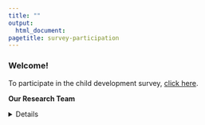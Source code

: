 ```yaml
---
title: ""
output:
  html_document:
pagetitle: survey-participation
---
```

### Welcome!

To participate in the child development survey, [click here](http://ucsbeducation.az1.qualtrics.com/jfe/form/SV_3ZTQbYXL5nQaLyJ).



**Our Research Team**
<details>
<img src="/Steph2.png" style="max-width:12%;min-width:40px;float:none;">
[Stephanie Moore](https://profiles.ucr.edu/app/home/profile/stephanm) is an assistant professor in the School Psychology department at the University of California, Riverside.
<img src="/me.png" style="max-width:12%;min-width:40px;float:none;"/>
[Melissa Wolf](www.melissagwolf.com) is a PhD candidate at the University of California, Santa Barbara, focusing on the design, validation, and analysis of self-report surveys.
<img src="/Agustina2.png" style="max-width:12%;min-width:40px;float:none;">
[Agustina Bertone](https://nfrc.ucla.edu/team/agustina-bertone-phd) is a Postdoctoral Fellow in the Nathanson Family Resilience Center at the University of California, Los Angeles.
</details>